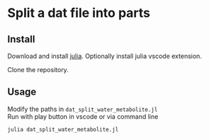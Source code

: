 # Split a dat file into parts

## Install

Download and install [julia](https://julialang.org/). Optionally install julia vscode extension.

Clone the repository.

## Usage

Modify the paths in `dat_split_water_metabolite.jl`  
Run with play button in vscode or via command line

```bash
julia dat_split_water_metabolite.jl
```
